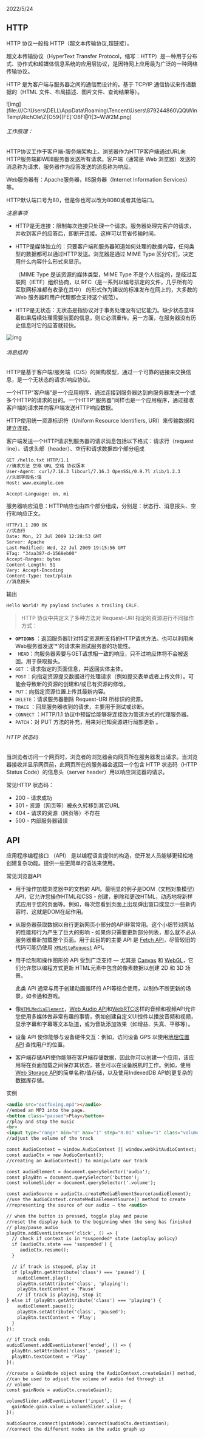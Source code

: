 

2022/5/24



## HTTP

HTTP 协议一般指 HTTP（超文本传输协议,超链接）。

超文本传输协议（HyperText Transfer Protocol，缩写：HTTP）是一种用于分布式、协作式和超媒体信息系统的应用层协议，是因特网上应用最为广泛的一种网络传输协议。

HTTP 是为客户端与服务器之间的通信而设计的。基于 TCP/IP 通信协议来传递数据的（HTML 文件、布局描述、图片文件、查询结果等）。

![img](file:///C:\Users\DELL\AppData\Roaming\Tencent\Users\879244860\QQ\WinTemp\RichOle\Z{O59{(FE]`O8F@1{3~WW2M.png)

###### 工作原理：

HTTP协议工作于客户端-服务端架构上。浏览器作为HTTP客户端通过URL向HTTP服务端即WEB服务器发送所有请求。客户端（通常是 Web 浏览器）发送的消息称为请求，服务器作为应答发送的消息称为响应。

Web服务器有：Apache服务器，IIS服务器（Internet Information Services）等。

HTTP默认端口号为80，但是你也可以改为8080或者其他端口。

*注意事项*

+ HTTP是无连接：限制每次连接只处理一个请求。服务器处理完客户的请求，并收到客户的应答后，即断开连接。这样可以节省传输时间。

+ HTTP是媒体独立的：只要客户端和服务器知道如何处理的数据内容，任何类型的数据都可以通过HTTP发送。浏览器是通过 MIME Type 区分它们，决定用什么内容什么形式来显示。

  （MIME Type 是该资源的媒体类型，MIME Type 不是个人指定的，是经过互联网（IETF）组织协商，以 RFC（是一系列以编号排定的文件，几乎所有的互联网标准都有收录在其中） 的形式作为建议的标准发布在网上的，大多数的 Web 服务器和用户代理都会支持这个规范）。

+ HTTP是无状态：无状态是指协议对于事务处理没有记忆能力。缺少状态意味着如果后续处理需要前面的信息，则它必须重传。另一方面，在服务器没有历史信息时它的应答就较快。

![img](F:/Typora/MBMKVD145X27654QU{8KO7D.png)

###### 消息结构

HTTP是基于客户端/服务端（C/S）的架构模型，通过一个可靠的链接来交换信息，是一个无状态的请求/响应协议。

一个HTTP"客户端"是一个应用程序，通过连接到服务器达到向服务器发送一个或多个HTTP的请求的目的。一个HTTP"服务器"同样也是一个应用程序，通过接收客户端的请求并向客户端发送HTTP响应数据。

HTTP使用统一资源标识符（Uniform Resource Identifiers, URI）来传输数据和建立连接。

客户端发送一个HTTP请求到服务器的请求消息包括以下格式：请求行（request line）、请求头部（header）、空行和请求数据四个部分组成

```html
GET /hello.txt HTTP/1.1        
//请求方法 空格 URL 空格 协议版本 
User-Agent: curl/7.16.3 libcurl/7.16.3 OpenSSL/0.9.7l zlib/1.2.3
//头部字段名:值
Host: www.example.com

Accept-Language: en, mi
```

服务器响应消息：HTTP响应也由四个部分组成，分别是：状态行、消息报头、空行和响应正文。

```html
HTTP/1.1 200 OK
//状态行
Date: Mon, 27 Jul 2009 12:28:53 GMT
Server: Apache
Last-Modified: Wed, 22 Jul 2009 19:15:56 GMT
ETag: "34aa387-d-1568eb00"
Accept-Ranges: bytes
Content-Length: 51
Vary: Accept-Encoding
Content-Type: text/plain
//消息报头
```

输出

```html
Hello World! My payload includes a trailing CRLF.
```



> HTTP 协议中共定义了多种方法对 Request-URI 指定的资源进行不同操作方式：

- **`OPTIONS`** ：返回服务器针对特定资源所支持的HTTP请求方法。也可以利用向Web服务器发送'*'的请求来测试服务器的功能性。
- ` HEAD`：向服务器索要与GET请求相一致的响应，只不过响应体将不会被返回。用于获取报头。
- `GET` ：请求指定的页面信息，并返回实体主体。
-  `POST`：向指定资源提交数据进行处理请求（例如提交表单或者上传文件）。可能会导致新的资源的创建和/或已有资源的修改。
-  `PUT`：向指定资源位置上传其最新内容。
-  `DELETE`：请求服务器删除 Request-URI 所标识的资源。
- `TRACE` ：回显服务器收到的请求，主要用于测试或诊断。
- `CONNECT` ：HTTP/1.1 协议中预留给能够将连接改为管道方式的代理服务器。
- `PATCH`：对 PUT 方法的补充，用来对已知资源进行局部更新 。



###### HTTP 状态码

当浏览者访问一个网页时，浏览者的浏览器会向网页所在服务器发出请求。当浏览器接收并显示网页前，此网页所在的服务器会返回一个包含 HTTP 状态码（HTTP Status Code）的信息头（server header）用以响应浏览器的请求。

常见HTTP 状态码：

- 200 - 请求成功
- 301 - 资源（网页等）被永久转移到其它URL
- 404 - 请求的资源（网页等）不存在
- 500 - 内部服务器错误



## API

应用程序编程接口 （API） 是以编程语言提供的构造，使开发人员能够更轻松地创建复杂功能。提供一些更简单的语法来使用。

常见浏览器API

- 用于操作加载浏览器中的文档的 API。最明显的例子是DOM（文档对象模型）API，它允许您操作HTML和CSS - 创建，删除和更改HTML，动态地将新样式应用于您的页面等。例如，每次您看到页面上出现弹出窗口或显示一些新内容时，这就是DOM在起作用。

- 从服务器获取数据以自行更新网页小部分的API非常常用。这个小细节对网站的性能和行为产生了巨大的影响 - 如果你只需要更新部分列表，那么就不必从服务器重新加载整个页面。用于此目的的主要 API 是 [Fetch API](https://developer.mozilla.org/en-US/docs/Web/API/Fetch_API)，尽管较旧的代码可能仍使用 [`XMLHttpRequest`](https://developer.mozilla.org/en-US/docs/Web/API/XMLHttpRequest) API。

- 用于绘制和操作图形的 API 受到广泛支持 — 尤其是 [Canvas](https://developer.mozilla.org/en-US/docs/Web/API/Canvas_API) 和 [WebGL](https://developer.mozilla.org/en-US/docs/Web/API/WebGL_API)，它们允许您以编程方式更新 HTML<canvas>元素中包含的像素数据以创建 2D 和 3D 场景。

  此类 API 通常与用于创建动画循环的 API等结合使用，以制作不断更新的场景，如卡通和游戏。

- 像[`HTMLMediaElement`](https://developer.mozilla.org/en-US/docs/Web/API/HTMLMediaElement)，[Web Audio API](https://developer.mozilla.org/en-US/docs/Web/API/Web_Audio_API)和[WebRTC](https://developer.mozilla.org/en-US/docs/Web/API/WebRTC_API)这样的音频和视频API允许您使用多媒体做非常有趣的事情，例如创建自定义UI控件以播放音频和视频，显示字幕和字幕等文本轨道，或为音轨添加效果（如增益、失真、平移等）。

- 设备 API 使你能够与设备硬件交互：例如，访问设备 GPS 以使用[地理位置 API](https://developer.mozilla.org/en-US/docs/Web/API/Geolocation_API) 查找用户的位置。

- 客户端存储API使你能够在客户端存储数据，因此你可以创建一个应用，该应用将在页面加载之间保存其状态，甚至可以在设备脱机时工作。例如，使用[Web Storage API](https://developer.mozilla.org/en-US/docs/Web/API/Web_Storage_API)的简单名称/值存储，以及使用IndexedDB API的更复杂的数据库存储。



实例

```html
<audio src="outfoxing.mp3"></audio>
//embed an MP3 into the page.
<button class="paused">Play</button>
//play and stop the music
<br>
<input type="range" min="0" max="1" step="0.01" value="1" class="volume">
//adjust the volume of the track
```

```html
const AudioContext = window.AudioContext || window.webkitAudioContext;
const audioCtx = new AudioContext();
//creating an AudioContext() to manipulate our track

const audioElement = document.querySelector('audio');
const playBtn = document.querySelector('button');
const volumeSlider = document.querySelector('.volume');

const audioSource = audioCtx.createMediaElementSource(audioElement);
//use the AudioContext.createMediaElementSource() method to create 
//representing the source of our audio — the <audio> 
```

```html
// when the button is pressed, toggle play and pause 
//reset the display back to the beginning when the song has finished
// play/pause audio
playBtn.addEventListener('click', () => {
  // check if context is in *suspended* state (autoplay policy)
  if (audioCtx.state === 'suspended') {
     audioCtx.resume();
  }

  // if track is stopped, play it
  if (playBtn.getAttribute('class') === 'paused') {
    audioElement.play();
    playBtn.setAttribute('class', 'playing');
    playBtn.textContent = 'Pause'
    // if track is playing, stop it
} else if (playBtn.getAttribute('class') === 'playing') {
    audioElement.pause();
    playBtn.setAttribute('class', 'paused');
    playBtn.textContent = 'Play';
  }
});

// if track ends
audioElement.addEventListener('ended', () => {
  playBtn.setAttribute('class', 'paused');
  playBtn.textContent = 'Play'
});
```



```html
//create a GainNode object using the AudioContext.createGain() method, 
//can be used to adjust the volume of audio fed through it
// volume
const gainNode = audioCtx.createGain();

volumeSlider.addEventListener('input', () => {
  gainNode.gain.value = volumeSlider.value;
});
```



```html
audioSource.connect(gainNode).connect(audioCtx.destination);
//connect the different nodes in the audio graph up
```